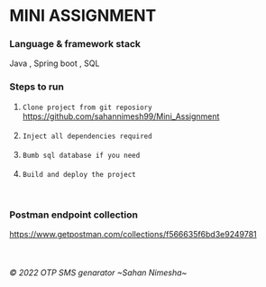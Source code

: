 # MINI ASSIGNMENT

### Language & framework stack
Java , Spring boot , SQL 

### Steps to run
1. `Clone project from git reposiory`
   https://github.com/sahannimesh99/Mini_Assignment <br/>
   <br/>
2. `Inject all dependencies required`<br/>
   <br/>
3. `Bumb sql database if you need`<br/>
   <br/>
4. `Build and deploy the project`<br/>

<br/>

### Postman endpoint collection
https://www.getpostman.com/collections/f566635f6bd3e9249781

<br/>

###### © 2022 OTP SMS genarator ~Sahan Nimesha~
